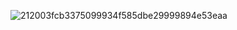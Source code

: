 ![212003fcb3375099934f585dbe29999894e53eaa](https://github.com/jfs59/Music-Box/assets/34236389/95f5f3de-4b36-423b-8c9f-9e851ba706c3)

